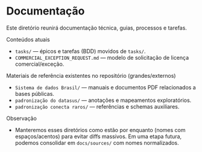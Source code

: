 # Documentação

Este diretório reunirá documentação técnica, guias, processos e tarefas.

Conteúdos atuais
- `tasks/` — épicos e tarefas (BDD) movidos de `tasks/`.
- `COMMERCIAL_EXCEPTION_REQUEST.md` — modelo de solicitação de licença comercial/exceção.

Materiais de referência existentes no repositório (grandes/externos)
- `Sistema de dados Brasil/` — manuais e documentos PDF relacionados a bases públicas.
- `padronização do datasus/` — anotações e mapeamentos exploratórios.
- `padronização conecta raros/` — referências e schemas auxiliares.

Observação
- Manteremos esses diretórios como estão por enquanto (nomes com espaços/acentos) para evitar diffs massivos. Em uma etapa futura, podemos consolidar em `docs/sources/` com nomes normalizados.

